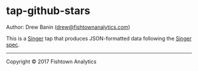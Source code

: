 # tap-github-stars

Author: Drew Banin (drew@fishtownanalytics.com)

This is a [Singer](https://singer.io) tap that produces JSON-formatted data following the [Singer spec](https://github.com/singer-io/getting-started/blob/master/SPEC.md).

---

Copyright &copy; 2017 Fishtown Analytics
